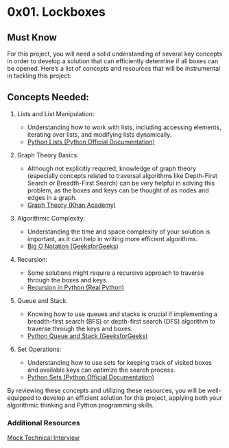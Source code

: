 # 0x01. Lockboxes

## Must Know

For this project, you will need a solid understanding of several key concepts in order to develop a solution that can efficiently determine if all boxes can be opened. Here’s a list of concepts and resources that will be instrumental in tackling this project:

## Concepts Needed:

1. Lists and List Manipulation:

   - Understanding how to work with lists, including accessing elements, iterating over lists, and modifying lists dynamically.

   * [Python Lists (Python Official Documentation)](https://intranet.alxswe.com/rltoken/TtGNy9p1p1d0O5G1rdY1Aw)

2. Graph Theory Basics:

   - Although not explicitly required, knowledge of graph theory (especially concepts related to traversal algorithms like Depth-First Search or Breadth-First Search) can be very helpful in solving this problem, as the boxes and keys can be thought of as nodes and edges in a graph.

   * [Graph Theory (Khan Academy)](https://intranet.alxswe.com/rltoken/eVcYI8g-6nF0Na46xnRdhw)

3. Algorithmic Complexity:

   - Understanding the time and space complexity of your solution is important, as it can help in writing more efficient algorithms.

   * [Big O Notation (GeeksforGeeks)](https://intranet.alxswe.com/rltoken/01qym1qAJUkLrb47PvqnKg)

4. Recursion:

   - Some solutions might require a recursive approach to traverse through the boxes and keys.

   * [Recursion in Python (Real Python)](https://intranet.alxswe.com/rltoken/zpEuvv0l9EHohIx-HwiAAA)

5. Queue and Stack:

   - Knowing how to use queues and stacks is crucial if implementing a breadth-first search (BFS) or depth-first search (DFS) algorithm to traverse through the keys and boxes.

   * [Python Queue and Stack (GeeksforGeeks)](https://intranet.alxswe.com/rltoken/CQLm4RJrdwyo2DAcNCtwIA)

6. Set Operations:
   - Understanding how to use sets for keeping track of visited boxes and available keys can optimize the search process.
   * [Python Sets (Python Official Documentation)](https://intranet.alxswe.com/rltoken/zkmtaPqAbKyxx41kRw7ulA)

By reviewing these concepts and utilizing these resources, you will be well-equipped to develop an efficient solution for this project, applying both your algorithmic thinking and Python programming skills.

### Additional Resources

[Mock Technical Interview](https://intranet.alxswe.com/rltoken/TJ0FJhWeEGolIqMpwBn7Pg)
